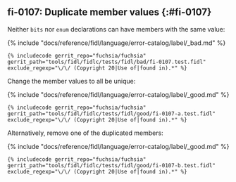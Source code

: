 ## fi-0107: Duplicate member values {:#fi-0107}

Neither `bits` nor `enum` declarations can have members with the same value:

{% include "docs/reference/fidl/language/error-catalog/label/_bad.md" %}

```fidl
{% includecode gerrit_repo="fuchsia/fuchsia" gerrit_path="tools/fidl/fidlc/tests/fidl/bad/fi-0107.test.fidl" exclude_regexp="\/\/ (Copyright 20|Use of|found in).*" %}
```

Change the member values to all be unique:

{% include "docs/reference/fidl/language/error-catalog/label/_good.md" %}

```fidl
{% includecode gerrit_repo="fuchsia/fuchsia" gerrit_path="tools/fidl/fidlc/tests/fidl/good/fi-0107-a.test.fidl" exclude_regexp="\/\/ (Copyright 20|Use of|found in).*" %}
```

Alternatively, remove one of the duplicated members:

{% include "docs/reference/fidl/language/error-catalog/label/_good.md" %}

```fidl
{% includecode gerrit_repo="fuchsia/fuchsia" gerrit_path="tools/fidl/fidlc/tests/fidl/good/fi-0107-b.test.fidl" exclude_regexp="\/\/ (Copyright 20|Use of|found in).*" %}
```
